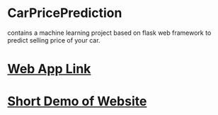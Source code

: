 # CarPricePrediction
contains a machine learning project based on flask web framework to predict selling price of your car.
# [Web App Link](https://carapp-prices.herokuapp.com/)

# [Short Demo of Website]()
